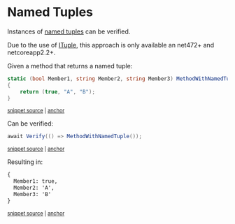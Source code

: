 <!--
GENERATED FILE - DO NOT EDIT
This file was generated by [MarkdownSnippets](https://github.com/SimonCropp/MarkdownSnippets).
Source File: /docs/mdsource/named-tuples.source.md
To change this file edit the source file and then run MarkdownSnippets.
-->

# Named Tuples

Instances of [named tuples](https://docs.microsoft.com/en-us/dotnet/csharp/tuples#named-and-unnamed-tuples) can be verified.

Due to the use of [ITuple](https://docs.microsoft.com/en-us/dotnet/api/system.runtime.compilerservices.ituple), this approach is only available an net472+ and netcoreapp2.2+.

Given a method that returns a named tuple:

<!-- snippet: MethodWithNamedTuple -->
<a id='snippet-methodwithnamedtuple'/></a>
```cs
static (bool Member1, string Member2, string Member3) MethodWithNamedTuple()
{
    return (true, "A", "B");
}
```
<sup><a href='/src/Verify.Tests/Tests.cs#L94-L101' title='File snippet `methodwithnamedtuple` was extracted from'>snippet source</a> | <a href='#snippet-methodwithnamedtuple' title='Navigate to start of snippet `methodwithnamedtuple`'>anchor</a></sup>
<!-- endsnippet -->

Can be verified:

<!-- snippet: VerifyTuple -->
<a id='snippet-verifytuple'/></a>
```cs
await Verify(() => MethodWithNamedTuple());
```
<sup><a href='/src/Verify.Tests/Tests.cs#L87-L91' title='File snippet `verifytuple` was extracted from'>snippet source</a> | <a href='#snippet-verifytuple' title='Navigate to start of snippet `verifytuple`'>anchor</a></sup>
<!-- endsnippet -->

Resulting in:

<!-- snippet: Tests.NamedTuple.verified.txt -->
<a id='snippet-Tests.NamedTuple.verified.txt'/></a>
```txt
{
  Member1: true,
  Member2: 'A',
  Member3: 'B'
}
```
<sup><a href='/src/Verify.Tests/Tests.NamedTuple.verified.txt#L1-L5' title='File snippet `Tests.NamedTuple.verified.txt` was extracted from'>snippet source</a> | <a href='#snippet-Tests.NamedTuple.verified.txt' title='Navigate to start of snippet `Tests.NamedTuple.verified.txt`'>anchor</a></sup>
<!-- endsnippet -->
